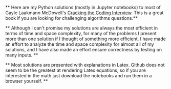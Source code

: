** Here are my Python solutions (mostly in Jupyter notebooks) to most of Gayle Laakmann McDowell's [Cracking the Coding Interview](http://www.crackingthecodinginterview.com).  This is a great book if you are looking for challenging algorithms questions.**

** Although I can't promise my solutions are always the most efficient in terms of time and space complexity, for many of the problems I present more than one solution if I thought of something more efficient.  I have made an effort to analyze the time and space complexity for almost all of my solutions, and I have also made an effort ensure correctness by testing on many inputs. **

** Most solutions are presented with explanations in Latex.  Github does not seem to be the greatest at rendering Latex equations, so if you are interested in the math just download the notebooks and run them in a browser yourself. **

